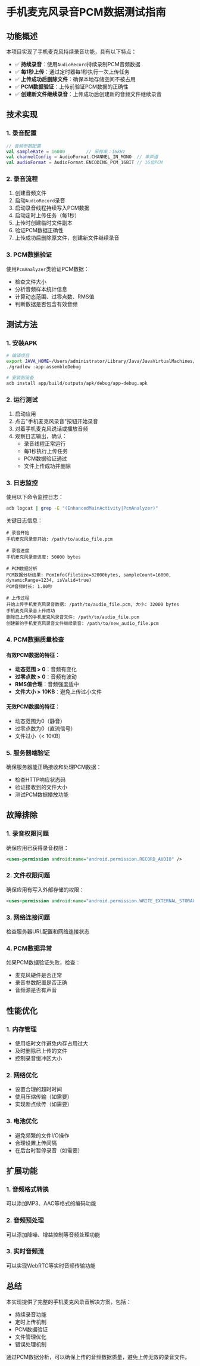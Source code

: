 # 手机麦克风录音PCM数据测试指南

## 功能概述

本项目实现了手机麦克风持续录音功能，具有以下特点：

- ✅ **持续录音**：使用`AudioRecord`持续录制PCM音频数据
- ✅ **每1秒上传**：通过定时器每1秒执行一次上传任务
- ✅ **上传成功后删除文件**：确保本地存储空间不被占用
- ✅ **PCM数据验证**：上传前验证PCM数据的正确性
- ✅ **创建新文件继续录音**：上传成功后创建新的音频文件继续录音

## 技术实现

### 1. 录音配置
```kotlin
// 音频参数配置
val sampleRate = 16000        // 采样率：16kHz
val channelConfig = AudioFormat.CHANNEL_IN_MONO  // 单声道
val audioFormat = AudioFormat.ENCODING_PCM_16BIT // 16位PCM
```

### 2. 录音流程
1. 创建音频文件
2. 启动`AudioRecord`录音
3. 启动录音线程持续写入PCM数据
4. 启动定时上传任务（每1秒）
5. 上传时创建临时文件副本
6. 验证PCM数据正确性
7. 上传成功后删除原文件，创建新文件继续录音

### 3. PCM数据验证
使用`PcmAnalyzer`类验证PCM数据：
- 检查文件大小
- 分析音频样本统计信息
- 计算动态范围、过零点数、RMS值
- 判断数据是否包含有效音频

## 测试方法

### 1. 安装APK
```bash
# 编译项目
export JAVA_HOME=/Users/administrator/Library/Java/JavaVirtualMachines/corretto-11.0.27/Contents/Home
./gradlew :app:assembleDebug

# 安装到设备
adb install app/build/outputs/apk/debug/app-debug.apk
```

### 2. 运行测试
1. 启动应用
2. 点击"手机麦克风录音"按钮开始录音
3. 对着手机麦克风说话或播放音频
4. 观察日志输出，确认：
   - 录音线程正常运行
   - 每1秒执行上传任务
   - PCM数据验证通过
   - 文件上传成功并删除

### 3. 日志监控
使用以下命令监控日志：
```bash
adb logcat | grep -E "(EnhancedMainActivity|PcmAnalyzer)"
```

关键日志信息：
```
# 录音开始
手机麦克风录音开始: /path/to/audio_file.pcm

# 录音进度
手机麦克风录音进度: 50000 bytes

# PCM数据分析
PCM数据分析结果: PcmInfo(fileSize=32000bytes, sampleCount=16000, dynamicRange=1234, isValid=true)
PCM音频时长: 1.00秒

# 上传过程
开始上传手机麦克风录音数据: /path/to/audio_file.pcm, 大小: 32000 bytes
手机麦克风录音上传成功
删除已上传的手机麦克风录音文件: /path/to/audio_file.pcm
创建新的手机麦克风录音文件继续录音: /path/to/new_audio_file.pcm
```

### 4. PCM数据质量检查

#### 有效PCM数据的特征：
- **动态范围 > 0**：音频有变化
- **过零点数 > 0**：音频有波动
- **RMS值合理**：音频强度适中
- **文件大小 > 10KB**：避免上传过小文件

#### 无效PCM数据的特征：
- 动态范围为0（静音）
- 过零点数为0（直流信号）
- 文件过小（< 10KB）

### 5. 服务器端验证
确保服务器能正确接收和处理PCM数据：
- 检查HTTP响应状态码
- 验证接收到的文件大小
- 测试PCM数据播放功能

## 故障排除

### 1. 录音权限问题
确保应用已获得录音权限：
```xml
<uses-permission android:name="android.permission.RECORD_AUDIO" />
```

### 2. 文件权限问题
确保应用有写入外部存储的权限：
```xml
<uses-permission android:name="android.permission.WRITE_EXTERNAL_STORAGE" />
```

### 3. 网络连接问题
检查服务器URL配置和网络连接状态

### 4. PCM数据异常
如果PCM数据验证失败，检查：
- 麦克风硬件是否正常
- 录音参数配置是否正确
- 音频源是否有声音

## 性能优化

### 1. 内存管理
- 使用临时文件避免内存占用过大
- 及时删除已上传的文件
- 控制录音缓冲区大小

### 2. 网络优化
- 设置合理的超时时间
- 使用压缩传输（如需要）
- 实现断点续传（如需要）

### 3. 电池优化
- 避免频繁的文件I/O操作
- 合理设置上传间隔
- 在后台时暂停录音（如需要）

## 扩展功能

### 1. 音频格式转换
可以添加MP3、AAC等格式的编码功能

### 2. 音频预处理
可以添加降噪、增益控制等音频处理功能

### 3. 实时音频流
可以实现WebRTC等实时音频传输功能

## 总结

本实现提供了完整的手机麦克风录音解决方案，包括：
- 持续录音功能
- 定时上传机制
- PCM数据验证
- 文件管理优化
- 错误处理机制

通过PCM数据分析，可以确保上传的音频数据质量，避免上传无效的录音文件。 
